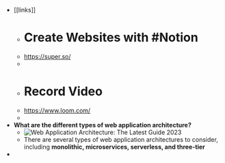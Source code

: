 - [[links]]
	- # Create Websites with #Notion
	- https://super.so/
	-
	- # Record Video
	- https://www.loom.com/
	-
- **What are the different types of web application architecture?**
	- ![Web Application Architecture: The Latest Guide 2023](https://encrypted-tbn0.gstatic.com/images?q=tbn:ANd9GcSdWJZXCEmyVlaNEXUyYJM57025fp-9DGGbo2tRdpNJjA&s)
	- There are several types of web application architectures to consider, including **monolithic, microservices, serverless, and three-tier**
-